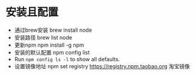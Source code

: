 # 安装且配置

- 通过brew安装  brew install node
- 安装路径 brew list node
- 更新npm   npm install -g npm 
- 安装的默认配置     npm config list 
- Run `npm config ls -l` to show all defaults.
- 设置镜像地址  npm set registry https://registry.npm.taobao.org 淘宝镜像
